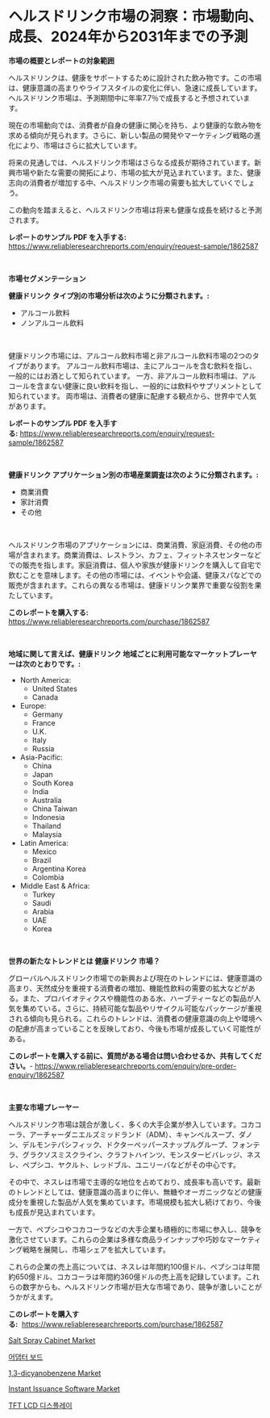 <p><h1>ヘルスドリンク市場の洞察：市場動向、成長、2024年から2031年までの予測</h1></p><p><strong>市場の概要とレポートの対象範囲</strong></p>
<p><p>ヘルスドリンクは、健康をサポートするために設計された飲み物です。この市場は、健康意識の高まりやライフスタイルの変化に伴い、急速に成長しています。ヘルスドリンク市場は、予測期間中に年率7.7％で成長すると予想されています。</p><p>現在の市場動向では、消費者が自身の健康に関心を持ち、より健康的な飲み物を求める傾向が見られます。さらに、新しい製品の開発やマーケティング戦略の進化により、市場はさらに拡大しています。</p><p>将来の見通しでは、ヘルスドリンク市場はさらなる成長が期待されています。新興市場や新たな需要の開拓により、市場の拡大が見込まれています。また、健康志向の消費者が増加する中、ヘルスドリンク市場の需要も拡大していくでしょう。</p><p>この動向を踏まえると、ヘルスドリンク市場は将来も健康な成長を続けると予測されます。</p></p>
<p><strong>レポートのサンプル PDF を入手する:</strong> <a href="https://www.reliableresearchreports.com/enquiry/request-sample/1862587">https://www.reliableresearchreports.com/enquiry/request-sample/1862587</a></p>
<p>&nbsp;</p>
<p><strong>市場セグメンテーション</strong></p>
<p><strong>健康ドリンク タイプ別の市場分析は次のように分類されます。:</strong></p>
<p><ul><li>アルコール飲料</li><li>ノンアルコール飲料</li></ul></p>
<p>&nbsp;</p>
<p><p>健康ドリンク市場には、アルコール飲料市場と非アルコール飲料市場の2つのタイプがあります。 アルコール飲料市場は、主にアルコールを含む飲料を指し、一般的にはお酒として知られています。 一方、非アルコール飲料市場は、アルコールを含まない健康に良い飲料を指し、一般的には飲料やサプリメントとして知られています。 両市場は、消費者の健康に配慮する観点から、世界中で人気があります。</p></p>
<p><strong>レポートのサンプル PDF を入手する:</strong>&nbsp;<a href="https://www.reliableresearchreports.com/enquiry/request-sample/1862587">https://www.reliableresearchreports.com/enquiry/request-sample/1862587</a></p>
<p>&nbsp;</p>
<p><strong> 健康ドリンク アプリケーション別の市場産業調査は次のように分類されます。:</strong></p>
<p><ul><li>商業消費</li><li>家計消費</li><li>その他</li></ul></p>
<p>&nbsp;</p>
<p><p>ヘルスドリンク市場のアプリケーションには、商業消費、家庭消費、その他の市場が含まれます。商業消費は、レストラン、カフェ、フィットネスセンターなどでの販売を指します。家庭消費は、個人や家族が健康ドリンクを購入して自宅で飲むことを意味します。その他の市場には、イベントや会議、健康スパなどでの販売が含まれます。これらの異なる市場は、健康ドリンク業界で重要な役割を果たしています。</p></p>
<p><strong>このレポートを購入する:</strong>&nbsp; <a href="https://www.reliableresearchreports.com/purchase/1862587">https://www.reliableresearchreports.com/purchase/1862587</a></p>
<p>&nbsp;</p>
<p><strong>地域に関して言えば、健康ドリンク 地域ごとに利用可能なマーケットプレーヤーは次のとおりです。:</strong></p>
<p><ul>
    <li>
        North America:
        <ul>
            <li>United States</li>
            <li>Canada</li>
        </ul>
    </li>
    <li>
        Europe:
        <ul>
            <li>Germany</li>
            <li>France</li>
            <li>U.K.</li>
            <li>Italy</li>
            <li>Russia</li>
        </ul>
    </li>
    <li>
        Asia-Pacific:
        <ul>
            <li>China</li>
            <li>Japan</li>
            <li>South Korea</li>
            <li>India</li>
            <li>Australia</li>
            <li>China Taiwan</li>
            <li>Indonesia</li>
            <li>Thailand</li>
            <li>Malaysia</li>
        </ul>
    </li>
    <li>
        Latin America:
        <ul>
            <li>Mexico</li>
            <li>Brazil</li>
            <li>Argentina Korea</li>
            <li>Colombia</li>
        </ul>
    </li>
    <li>
        Middle East & Africa:
        <ul>
            <li>Turkey</li>
            <li>Saudi</li>
            <li>Arabia</li>
            <li>UAE</li>
            <li>Korea</li>
        </ul>
    </li>
    </ul></p>
<p>&nbsp;</p>
<p><strong>世界の新たなトレンドとは 健康ドリンク 市場？</strong></p>
<p><p>グローバルヘルスドリンク市場での新興および現在のトレンドには、健康意識の高まり、天然成分を重視する消費者の増加、機能性飲料の需要の拡大などがある。また、プロバイオティクスや機能性のある水、ハーブティーなどの製品が人気を集めている。さらに、持続可能な製品やリサイクル可能なパッケージが重視される傾向も見られる。これらのトレンドは、消費者の健康意識の向上や環境への配慮が高まっていることを反映しており、今後も市場が成長していく可能性がある。</p></p>
<p><strong>このレポートを購入する前に、質問がある場合は問い合わせるか、共有してください。</strong>- <a href="https://www.reliableresearchreports.com/enquiry/pre-order-enquiry/1862587">https://www.reliableresearchreports.com/enquiry/pre-order-enquiry/1862587</a></p>
<p>&nbsp;</p>
<p><strong>主要な市場プレーヤー</strong></p>
<p><p>ヘルスドリンク市場は競合が激しく、多くの大手企業が参入しています。コカコーラ、アーチャーダニエルズミッドランド（ADM）、キャンベルスープ、ダノン、デルモンテパシフィック、ドクターペッパースナップルグループ、フォンテラ、グラクソスミスクライン、クラフトハインツ、モンスタービバレッジ、ネスレ、ペプシコ、ヤクルト、レッドブル、ユニリーバなどがその中心です。</p><p>その中で、ネスレは市場で主導的な地位を占めており、成長率も高いです。最新のトレンドとしては、健康意識の高まりに伴い、無糖やオーガニックなどの健康成分を重視した製品が人気を集めています。市場規模も拡大し続けており、今後も成長が見込まれています。</p><p>一方で、ペプシコやコカコーラなどの大手企業も積極的に市場に参入し、競争を激化させています。これらの企業は多様な商品ラインナップや巧妙なマーケティング戦略を展開し、市場シェアを拡大しています。</p><p>これらの企業の売上高については、ネスレは年間約100億ドル、ペプシコは年間約650億ドル、コカコーラは年間約360億ドルの売上高を記録しています。これらの数字からも、ヘルスドリンク市場が巨大な市場であり、競争が激しいことがうかがえます。</p></p>
<p><strong>このレポートを購入する:</strong>&nbsp;&nbsp;<a href="https://www.reliableresearchreports.com/purchase/1862587">https://www.reliableresearchreports.com/purchase/1862587</a></p>
<p><p><a href="https://issuu.com/reportprime-2/docs/salt-spray-cabinet-market-size-2030.pptx">Salt Spray Cabinet Market</a></p><p><a href="https://github.com/vs019sa3m8x/Market-Research-Report-List-1/blob/main/9248271191745.md">어댑터 보드</a></p><p><a href="https://sudsy-motorcycle-bbc.notion.site/1-3-dicyanobenzene-Market-Size-Share-Trends-Analysis-Report-By-Application-Regional-Outlook-Com-83bc3b78620442548bfbcc5d42b1be44">1,3-dicyanobenzene Market</a></p><p><a href="https://issuu.com/reportprime-2/docs/instant-issuance-software-market-size-2030.pptx">Instant Issuance Software Market</a></p><p><a href="https://github.com/lzrvbyqzftro57/Market-Research-Report-List-1/blob/main/2223402191744.md">TFT LCD 디스플레이</a></p></p>